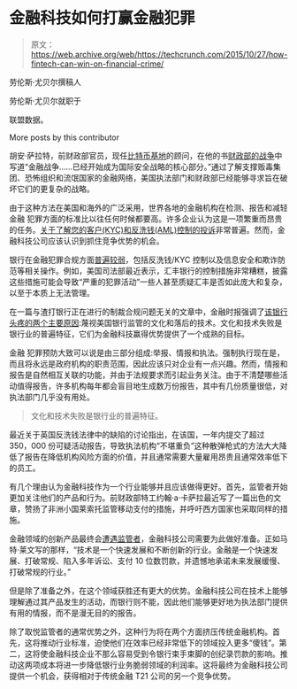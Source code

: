 # 金融科技如何打赢金融犯罪

> 原文：<https://web.archive.org/web/https://techcrunch.com/2015/10/27/how-fintech-can-win-on-financial-crime/>

劳伦斯·尤贝尔撰稿人

劳伦斯·尤贝尔就职于

联盟数据。

More posts by this contributor

胡安·萨拉特，前财政部官员，现任[比特币基地](https://web.archive.org/web/20230322163316/https://www.coinbase.com/about)的顾问，在他的书[财政部的战争](https://web.archive.org/web/20230322163316/http://www.amazon.com/Treasurys-War-Unleashing-Financial-Warfare/dp/1610391152)中写道“金融战争……已经开始成为国际安全战略的核心部分。”通过了解支撑贩毒集团、恐怖组织和流氓国家的金融网络，美国执法部门和财政部已经能够寻求旨在破坏它们的更复杂的战略。

由于这种方法在美国和海外的广泛采用，世界各地的金融机构在检测、报告和减轻金融 犯罪方面的标准比以往任何时候都要高。许多企业认为这是一项繁重而昂贵的任务。[关于了解您的客户(KYC)和反洗钱(AML)控制的投诉](https://web.archive.org/web/20230322163316/https://ihatemoneylaundering.wordpress.com/2015/09/28/muzzle-those-compliance-watchdogs/)非常普遍。然而，金融科技公司应该认识到抓住竞争优势的机会。

银行在金融犯罪合规方面[普遍较弱](https://web.archive.org/web/20230322163316/http://www.bloomberg.com/news/articles/2015-10-08/ponzi-suspect-s-17-accounts-raise-questions-over-bank-safeguards)，包括反洗钱/KYC 控制以及信息安全和欺诈防范等相关操作。例如，美国司法部最近表示，汇丰银行的控制措施非常糟糕，披露这些措施可能会导致“严重的犯罪活动”一些人甚至质疑汇丰是否如此庞大和复杂，以至于本质上无法管理。

在一篇与渣打银行正在进行的制裁合规问题无关的文章中，金融时报强调了[该银行头疼的两个主要原因](https://web.archive.org/web/20230322163316/http://www.ft.com/intl/cms/s/0/2b174d9c-5c81-11e5-9846-de406ccb37f2.html#axzz3mEnQA3m5):蔑视美国银行监管的文化和落后的技术。文化和技术失败是银行业的普遍特征，它们为金融科技赢得优势提供了一个成熟的目标。

金融 犯罪预防大致可以说是由三部分组成:举报、情报和执法。强制执行现在是，而且将永远是政府机构的职责范围，因此应该只对企业有一点兴趣。然而，情报和报告是自然相互关联的功能，并由于法规要求而引起业务关注。由于不清楚哪些活动值得报告，许多机构每年都会盲目地生成数万份报告，其中有几份质量很低，对执法部门几乎没有用处。

> 文化和技术失败是银行业的普遍特征。

最近关于英国反洗钱法律中的缺陷的讨论指出，在该国，一年内提交了超过 350，000 份可疑活动报告，导致执法机构“不堪重负”这种散弹枪式的方法大大降低了报告在降低机构风险方面的价值，并且通常需要大量雇用昂贵且通常效率低下的员工。

有几个理由认为金融科技作为一个行业能够并且应该做得更好。首先，监管者开始更加关注他们的产品和行为。前财政部特工约翰·a·卡萨拉最近写了一篇出色的文章，赞扬了非洲小国莱索托监管移动支付的措施，并呼吁西方国家也采取同样的措施。

金融领域的创新产品最终会[遭遇监管者](https://web.archive.org/web/20230322163316/http://bankinnovation.net/2015/10/aba-aims-to-throw-a-regulatory-blanket-on-fintech/)，金融科技公司需要为此做好准备。正如马特·莱文写的那样，“技术是一个快速发展和不断创新的行业。金融是一个快速发展、打破常规、陷入多年诉讼、支付 10 位数罚款，并遗憾地承诺未来发展缓慢、打破常规的行业。”

但是除了准备之外，在这个领域获胜还有更大的优势。金融科技公司在技术上能够理解通过其产品发生的活动，而银行则不能，因此他们能够更好地为执法部门提供有用的情报，而不是漫无目的的报告。

除了取悦监管者的通常优势之外，这种行为将在两个方面挤压传统金融机构。首先，这将推动行业标准，迫使他们在效率已经非常低下的领域投入更多“傻钱”。第二，这将使金融科技企业不那么容易受到令银行束手束脚的创纪录罚款的影响。推动这两项成本将进一步降低银行业务脆弱领域的利润率。这将最终为金融科技公司提供一个机会，获得相对于传统金融 T21 公司的另一个竞争优势。